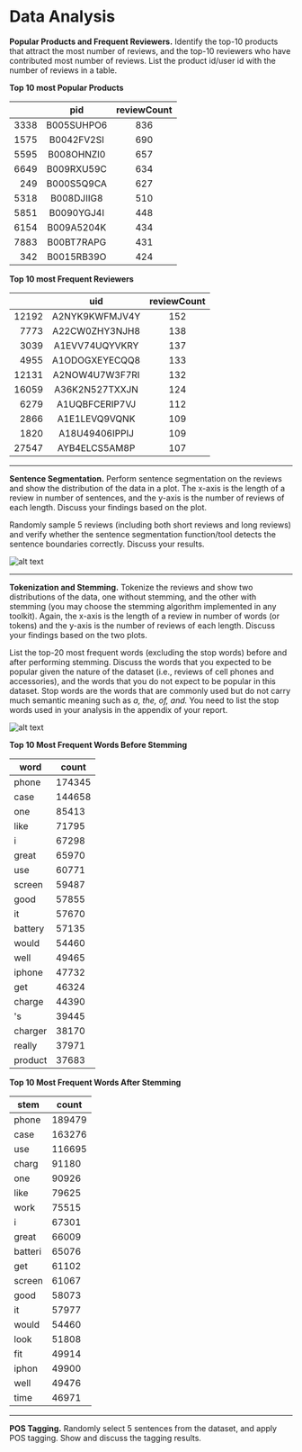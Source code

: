 # Data Analysis

**Popular Products and Frequent Reviewers.** Identify the top-10 products that attract the most number of
reviews, and the top-10 reviewers who have contributed most number of reviews. List the product id/user id
with the number of reviews in a table.

**Top 10 most Popular Products**

|    | pid |reviewCount|
|---:|:--------:|:----:|
|3338|B005SUHPO6|  836 |
|1575|B0042FV2SI|  690 |
|5595|B008OHNZI0|  657 |
|6649|B009RXU59C|  634 |
|249 |B000S5Q9CA|  627 |
|5318|B008DJIIG8|  510 |
|5851|B0090YGJ4I|  448 |
|6154|B009A5204K|  434 |
|7883|B00BT7RAPG|  431 |
|342 |B0015RB39O|  424 |

**Top 10 most Frequent Reviewers**

|     |     uid|reviewCount|
|----:|:------------:|:---:|
|12192|A2NYK9KWFMJV4Y|  152|
|7773 |A22CW0ZHY3NJH8|  138|
|3039 |A1EVV74UQYVKRY|  137|
|4955 |A1ODOGXEYECQQ8|  133|
|12131|A2NOW4U7W3F7RI|  132|
|16059|A36K2N527TXXJN|  124|
|6279 |A1UQBFCERIP7VJ|  112|
|2866 |A1E1LEVQ9VQNK |  109|
|1820 |A18U49406IPPIJ|  109|
|27547|AYB4ELCS5AM8P |  107|

---
**Sentence Segmentation.** Perform sentence segmentation on the reviews and show the distribution of the
data in a plot. The x-axis is the length of a review in number of sentences, and the y-axis is the number of
reviews of each length. Discuss your findings based on the plot.

Randomly sample 5 reviews (including both short reviews and long reviews) and verify whether the
sentence segmentation function/tool detects the sentence boundaries correctly. Discuss your results.

![alt text](https://github.com/gudgud96/product-review-data-analysis/blob/dataset-analysis/src/Sentences_in_review.png "Sentences")

---
**Tokenization and Stemming.** Tokenize the reviews and show two distributions of the data, one without
stemming, and the other with stemming (you may choose the stemming algorithm implemented in any
toolkit). Again, the x-axis is the length of a review in number of words (or tokens) and the y-axis is the
number of reviews of each length. Discuss your findings based on the two plots.

List the top-20 most frequent words (excluding the stop words) before and after performing stemming.
Discuss the words that you expected to be popular given the nature of the dataset (i.e., reviews of cell phones
and accessories), and the words that you do not expect to be popular in this dataset. Stop words are the words
that are commonly used but do not carry much semantic meaning such as *a, the, of, and.* You need to list the
stop words used in your analysis in the appendix of your report.

![alt text](https://github.com/gudgud96/product-review-data-analysis/blob/dataset-analysis/src/Tokens_in_review.png "Tokens")


**Top 10 Most Frequent Words Before Stemming**

|word |count|
|-----|-----|
|phone | 174345|
|case | 144658|
|one | 85413|
|like | 71795|
|i | 67298|
|great | 65970|
|use | 60771|
|screen | 59487|
|good | 57855|
|it | 57670|
|battery | 57135|
|would | 54460|
|well | 49465|
|iphone | 47732|
|get | 46324|
|charge | 44390|
|'s | 39445|
|charger | 38170|
|really | 37971|
|product | 37683|

**Top 10 Most Frequent Words After Stemming**

|stem | count |
|-----|-------|
|phone | 189479|
|case | 163276|
|use | 116695|
|charg | 91180|
|one | 90926|
|like | 79625|
|work | 75515|
|i | 67301|
|great | 66009|
|batteri | 65076|
|get | 61102|
|screen | 61067|
|good | 58073|
|it | 57977|
|would | 54460|
|look | 51808|
|fit | 49914|
|iphon | 49900|
|well | 49476|
|time | 46971|


---
**POS Tagging.**  Randomly select 5 sentences from the dataset, and apply POS tagging. Show and discuss the
tagging results.


